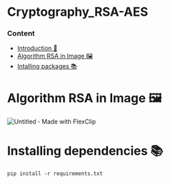 # Cryptography_RSA-AES

### **Content**
  - [Introduction 📖](#introduction-)
  - [Algorithm RSA in Image 🖼️](#algorithm-rsa-in-image-)
  - [Intalling packages 📚](#installing-packages-)

# Algorithm RSA in Image 🖼️

![Untitled ‑ Made with FlexClip](https://github.com/Adr4563/Criptografy_RSA-AES/assets/135796378/419c1f35-fdad-49b3-917e-c7f21351b7b1)

# Installing dependencies 📚

```
pip install -r requirements.txt
```
